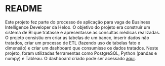 # README

Este projeto fez parte do processo de aplicação para vaga de Business Intelligence Developer da Heloo. O objetivo do projeto era construir um sistema de BI que tratasse e apresentasse as consultas médicas realizadas. O projeto consistiu em criar as tabelas de um banco, inserir dados não tratados, criar um processo de ETL (fazendo uso de tabelas fato e dimensão) e criar um dashboard que consumisse os dados tratados. Neste projeto, foram utilizadas ferramentas como PostgreSQL, Python (pandas e numpy) e Tableau. O dashboard criado pode ser acessado [aqui](https://public.tableau.com/app/profile/mateus.melo/viz/DashboardConsultas/PainelGeral). 

